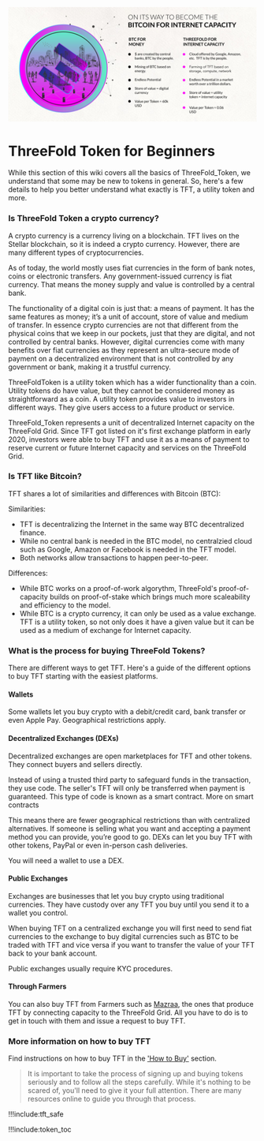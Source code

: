 ![](img/tft_like_btc_.jpg)

# ThreeFold Token for Beginners

While this section of this wiki covers all the basics of ThreeFold_Token, we  understand that some may be new to tokens in general. So, here's a few details to help you better understand what exactly is TFT, a utility token and more.

### Is ThreeFold Token a crypto currency?

A crypto currency is a currency living on a blockchain. TFT lives on the Stellar  blockchain, so it is indeed a crypto currency. However, there are many different types of cryptocurrencies. 

As of today, the world mostly uses fiat currencies in the form of bank notes, coins or electronic transfers. Any government-issued currency is fiat currency. That means the money supply and value is controlled by a central bank.

The functionality of a digital coin is just that: a means of payment. It has the same features as money; it’s a unit of account, store of value and medium of transfer. In essence crypto currencies are not that different from the physical coins that we keep in our pockets, just that they are digital, and not controlled by central banks. However, digital currencies come with many benefits over fiat currencies as they represent an ultra-secure mode of payment on a decentralized environment that is not controlled by any government or bank, making it a trustful currency. 

ThreeFoldToken is a utility token which has a wider functionality than a coin. Utility tokens do have value, but they cannot be considered money as straightforward as a coin. A utility token provides value to investors in different ways. They give users access to a future product or service.

ThreeFold_Token represents a unit of decentralized Internet capacity on the ThreeFold Grid. Since TFT got listed on it's first exchange platform in early 2020, investors were able to buy TFT and use it as a means of payment to reserve current or future Internet capacity and services on the ThreeFold Grid.

### Is TFT like Bitcoin?

TFT shares a lot of similarities and differences with Bitcoin (BTC):

Similarities:
- TFT is decentralizing the Internet in the same way BTC decentralized finance.
- While no central bank is needed in the BTC model, no centralzied cloud such as Google, Amazon or Facebook is needed in the TFT model.  
- Both networks allow transactions to happen peer-to-peer.

Differences:
- While BTC works on a proof-of-work algorythm, ThreeFold's proof-of-capacity builds on proof-of-stake which brings much more scaleability and efficiency to the model. 
- While BTC is a crypto currency, it can only be used as a value exchange. TFT is a utility token, so not only does it have a given value but it can be used as a medium of exchange for Internet capacity.

### What is the process for buying ThreeFold Tokens?

There are different ways to get TFT. Here's a guide of the different options to buy TFT starting with the  easiest platforms.

#### Wallets

Some wallets let you buy crypto with a debit/credit card, bank transfer or even Apple Pay. Geographical restrictions apply.

#### Decentralized Exchanges (DEXs)

Decentralized exchanges are open marketplaces for TFT and other tokens. They connect buyers and sellers directly.

Instead of using a trusted third party to safeguard funds in the transaction, they use code. The seller's TFT will only be transferred when payment is guaranteed. This type of code is known as a smart contract. More on smart contracts

This means there are fewer geographical restrictions than with centralized alternatives. If someone is selling what you want and accepting a payment method you can provide, you’re good to go. DEXs can let you buy TFT with other tokens, PayPal or even in-person cash deliveries.

You will need a wallet to use a DEX.

#### Public Exchanges

Exchanges are businesses that let you buy crypto using traditional currencies. They have custody over any TFT you buy until you send it to a wallet you control.

When buying TFT on a centralized exchange you will first need to send fiat currencies to the exchange to buy digital currencies such as BTC to be traded with TFT and vice versa if you want to transfer the value of your TFT back to your bank account. 

Public exchanges usually require KYC procedures.

#### Through Farmers

You can also buy TFT from Farmers such as [Mazraa](mazraa), the ones that produce TFT by connecting capacity to the ThreeFold Grid. All you have to do is to get in touch with them and issue a request to buy TFT.

### More information on how to buy TFT

Find instructions on how to buy TFT in the ['How to Buy'](how_to_buy) section.

> It is important to take the process of signing up and buying tokens seriously and to follow all the steps carefully. While it's nothing to be scared of, you'll need to give it your full attention. There are many resources online to  guide you through that process.

!!!include:tft_safe

!!!include:token_toc

